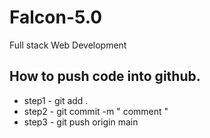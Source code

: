 # Falcon-5.0

Full stack Web Development

## How to push code into github.

- step1 - git add .
- step2 - git commit -m " comment "
- step3 - git push origin main
